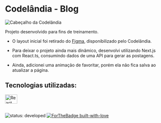 # Codelândia - Blog

![Cabeçalho da Codelândia](https://user-images.githubusercontent.com/101363952/208728213-e6e40b23-f757-47ab-bb8b-f8a05f51c992.png)

 Projeto desenvolvido para fins de treinamento.

* O layout inicial foi retirado do [Figma](https://www.figma.com/file/Yb9IBH56g7T1hdIyZ3BMNO/Desafios---Codel%C3%A2ndia?t=5R4UMQ5mjqw9LCKY-0), disponibilizado pelo Codelãndia.

* Para deixar o projeto ainda mais dinâmico, desenvolvi utilizando Next.js com React.ts, consumindo dados de uma API para gerar as postagens. 

* Ainda, adicionei uma animação de favoritar, porém ela não fica salva ao atualizar a página.

## Tecnologias utilizadas:

<div style="display: inline_block">
  <img align="center" alt="React" height="30" width="40" src="https://cdn.jsdelivr.net/gh/devicons/devicon/icons/react/react-original.svg" />
</div><br>

![status: developed](https://user-images.githubusercontent.com/101363952/208728716-9c4dd739-1f99-4006-a092-2ee45a3c0cba.svg)
[![ForTheBadge built-with-love](http://ForTheBadge.com/images/badges/built-with-love.svg)](https://GitHub.com/Naereen/)
